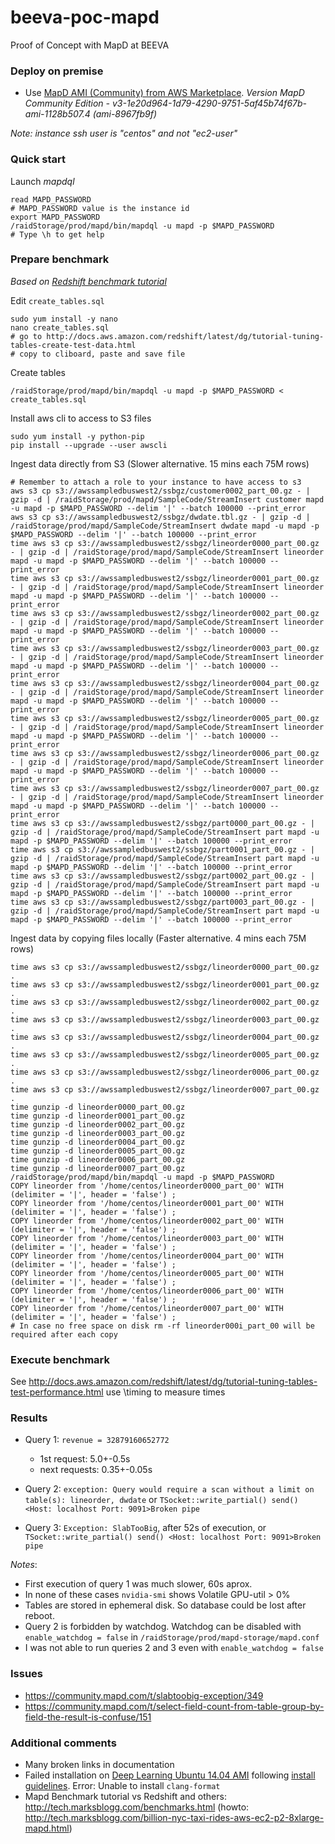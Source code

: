 # beeva-poc-mapd
Proof of Concept with MapD at BEEVA


### Deploy on premise
- Use [MapD AMI (Community) from AWS Marketplace](https://aws.amazon.com/marketplace/pp/B071H71L2Y). *Version MapD Community Edition - v3-1e20d964-1d79-4290-9751-5af45b74f67b-ami-1128b507.4 (ami-8967fb9f)*

*Note: instance ssh user is "centos" and not "ec2-user"*

### Quick start
Launch *mapdql*
```
read MAPD_PASSWORD
# MAPD_PASSWORD value is the instance id
export MAPD_PASSWORD
/raidStorage/prod/mapd/bin/mapdql -u mapd -p $MAPD_PASSWORD
# Type \h to get help
```

### Prepare benchmark
*Based on [Redshift benchmark tutorial](http://docs.aws.amazon.com/redshift/latest/dg/tutorial-tuning-tables-create-test-data.html)*

Edit `create_tables.sql`
```
sudo yum install -y nano
nano create_tables.sql
# go to http://docs.aws.amazon.com/redshift/latest/dg/tutorial-tuning-tables-create-test-data.html
# copy to cliboard, paste and save file
```
Create tables
```
/raidStorage/prod/mapd/bin/mapdql -u mapd -p $MAPD_PASSWORD < create_tables.sql
```

Install aws cli to access to S3 files
```
sudo yum install -y python-pip
pip install --upgrade --user awscli
```

Ingest data directly from S3 (Slower alternative. 15 mins each 75M rows)
```
# Remember to attach a role to your instance to have access to s3
aws s3 cp s3://awssampledbuswest2/ssbgz/customer0002_part_00.gz - | gzip -d | /raidStorage/prod/mapd/SampleCode/StreamInsert customer mapd -u mapd -p $MAPD_PASSWORD --delim '|' --batch 100000 --print_error
aws s3 cp s3://awssampledbuswest2/ssbgz/dwdate.tbl.gz - | gzip -d | /raidStorage/prod/mapd/SampleCode/StreamInsert dwdate mapd -u mapd -p $MAPD_PASSWORD --delim '|' --batch 100000 --print_error
time aws s3 cp s3://awssampledbuswest2/ssbgz/lineorder0000_part_00.gz - | gzip -d | /raidStorage/prod/mapd/SampleCode/StreamInsert lineorder mapd -u mapd -p $MAPD_PASSWORD --delim '|' --batch 100000 --print_error
time aws s3 cp s3://awssampledbuswest2/ssbgz/lineorder0001_part_00.gz - | gzip -d | /raidStorage/prod/mapd/SampleCode/StreamInsert lineorder mapd -u mapd -p $MAPD_PASSWORD --delim '|' --batch 100000 --print_error
time aws s3 cp s3://awssampledbuswest2/ssbgz/lineorder0002_part_00.gz - | gzip -d | /raidStorage/prod/mapd/SampleCode/StreamInsert lineorder mapd -u mapd -p $MAPD_PASSWORD --delim '|' --batch 100000 --print_error
time aws s3 cp s3://awssampledbuswest2/ssbgz/lineorder0003_part_00.gz - | gzip -d | /raidStorage/prod/mapd/SampleCode/StreamInsert lineorder mapd -u mapd -p $MAPD_PASSWORD --delim '|' --batch 100000 --print_error
time aws s3 cp s3://awssampledbuswest2/ssbgz/lineorder0004_part_00.gz - | gzip -d | /raidStorage/prod/mapd/SampleCode/StreamInsert lineorder mapd -u mapd -p $MAPD_PASSWORD --delim '|' --batch 100000 --print_error
time aws s3 cp s3://awssampledbuswest2/ssbgz/lineorder0005_part_00.gz - | gzip -d | /raidStorage/prod/mapd/SampleCode/StreamInsert lineorder mapd -u mapd -p $MAPD_PASSWORD --delim '|' --batch 100000 --print_error
time aws s3 cp s3://awssampledbuswest2/ssbgz/lineorder0006_part_00.gz - | gzip -d | /raidStorage/prod/mapd/SampleCode/StreamInsert lineorder mapd -u mapd -p $MAPD_PASSWORD --delim '|' --batch 100000 --print_error
time aws s3 cp s3://awssampledbuswest2/ssbgz/lineorder0007_part_00.gz - | gzip -d | /raidStorage/prod/mapd/SampleCode/StreamInsert lineorder mapd -u mapd -p $MAPD_PASSWORD --delim '|' --batch 100000 --print_error
time aws s3 cp s3://awssampledbuswest2/ssbgz/part0000_part_00.gz - | gzip -d | /raidStorage/prod/mapd/SampleCode/StreamInsert part mapd -u mapd -p $MAPD_PASSWORD --delim '|' --batch 100000 --print_error
time aws s3 cp s3://awssampledbuswest2/ssbgz/part0001_part_00.gz - | gzip -d | /raidStorage/prod/mapd/SampleCode/StreamInsert part mapd -u mapd -p $MAPD_PASSWORD --delim '|' --batch 100000 --print_error
time aws s3 cp s3://awssampledbuswest2/ssbgz/part0002_part_00.gz - | gzip -d | /raidStorage/prod/mapd/SampleCode/StreamInsert part mapd -u mapd -p $MAPD_PASSWORD --delim '|' --batch 100000 --print_error
time aws s3 cp s3://awssampledbuswest2/ssbgz/part0003_part_00.gz - | gzip -d | /raidStorage/prod/mapd/SampleCode/StreamInsert part mapd -u mapd -p $MAPD_PASSWORD --delim '|' --batch 100000 --print_error
```


Ingest data by copying files locally (Faster alternative. 4 mins each 75M rows)
```
time aws s3 cp s3://awssampledbuswest2/ssbgz/lineorder0000_part_00.gz .
time aws s3 cp s3://awssampledbuswest2/ssbgz/lineorder0001_part_00.gz .
time aws s3 cp s3://awssampledbuswest2/ssbgz/lineorder0002_part_00.gz .
time aws s3 cp s3://awssampledbuswest2/ssbgz/lineorder0003_part_00.gz .
time aws s3 cp s3://awssampledbuswest2/ssbgz/lineorder0004_part_00.gz .
time aws s3 cp s3://awssampledbuswest2/ssbgz/lineorder0005_part_00.gz .
time aws s3 cp s3://awssampledbuswest2/ssbgz/lineorder0006_part_00.gz .
time aws s3 cp s3://awssampledbuswest2/ssbgz/lineorder0007_part_00.gz .
time gunzip -d lineorder0000_part_00.gz
time gunzip -d lineorder0001_part_00.gz
time gunzip -d lineorder0002_part_00.gz
time gunzip -d lineorder0003_part_00.gz
time gunzip -d lineorder0004_part_00.gz
time gunzip -d lineorder0005_part_00.gz
time gunzip -d lineorder0006_part_00.gz
time gunzip -d lineorder0007_part_00.gz
/raidStorage/prod/mapd/bin/mapdql -u mapd -p $MAPD_PASSWORD
COPY lineorder from '/home/centos/lineorder0000_part_00' WITH (delimiter = '|', header = 'false') ;
COPY lineorder from '/home/centos/lineorder0001_part_00' WITH (delimiter = '|', header = 'false') ;
COPY lineorder from '/home/centos/lineorder0002_part_00' WITH (delimiter = '|', header = 'false') ;
COPY lineorder from '/home/centos/lineorder0003_part_00' WITH (delimiter = '|', header = 'false') ;
COPY lineorder from '/home/centos/lineorder0004_part_00' WITH (delimiter = '|', header = 'false') ;
COPY lineorder from '/home/centos/lineorder0005_part_00' WITH (delimiter = '|', header = 'false') ;
COPY lineorder from '/home/centos/lineorder0006_part_00' WITH (delimiter = '|', header = 'false') ;
COPY lineorder from '/home/centos/lineorder0007_part_00' WITH (delimiter = '|', header = 'false') ;
# In case no free space on disk rm -rf lineorder000i_part_00 will be required after each copy
```
### Execute benchmark

See http://docs.aws.amazon.com/redshift/latest/dg/tutorial-tuning-tables-test-performance.html
use \timing to measure times

### Results

* Query 1: `revenue = 32879160652772` 
  * 1st request: 5.0+-0.5s 
  * next requests: 0.35+-0.05s 

* Query 2: `exception: Query would require a scan without a limit on table(s): lineorder, dwdate` or `TSocket::write_partial() send() <Host: localhost Port: 9091>Broken pipe`

* Query 3: `Exception: SlabTooBig`, after 52s of execution, or `TSocket::write_partial() send() <Host: localhost Port: 9091>Broken pipe`

*Notes*: 
- First execution of query 1 was much slower, 60s aprox.
- In none of these cases `nvidia-smi` shows Volatile GPU-util > 0%
- Tables are stored in ephemeral disk. So database could be lost after reboot.
- Query 2 is forbidden by watchdog. Watchdog can be disabled with `enable_watchdog = false` in `/raidStorage/prod/mapd-storage/mapd.conf`
- I was not able to run queries 2 and 3 even with `enable_watchdog = false`

### Issues
 - https://community.mapd.com/t/slabtoobig-exception/349
 - https://community.mapd.com/t/select-field-count-from-table-group-by-field-the-result-is-confuse/151

### Additional comments
- Many broken links in documentation
- Failed installation on [Deep Learning Ubuntu 14.04 AMI](https://aws.amazon.com/marketplace/pp/B06VSPXKDX) 
following [install guidelines](https://github.com/mapd/mapd-core#ubuntu-1604-1610). Error: Unable to install `clang-format`
- Mapd Benchmark tutorial vs Redshift and others: http://tech.marksblogg.com/benchmarks.html (howto: http://tech.marksblogg.com/billion-nyc-taxi-rides-aws-ec2-p2-8xlarge-mapd.html)

